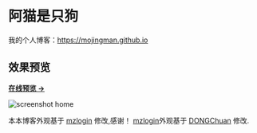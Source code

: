 # 阿猫是只狗

我的个人博客：<https://mojingman.github.io>


## 效果预览

**[在线预览 &rarr;](https://mojingman.github.io)**

![screenshot home](https://mojingman.github.io/assets/images/screenshots/home1.png)


本本博客外观基于 [mzlogin](https://mazhuang.org) 修改,感谢！
[mzlogin](https://mazhuang.org)外观基于 [DONGChuan](https://dongchuan.github.io) 修改.

[1]: https://github.com/mzlogin/chinese-copywriting-guidelines
[2]: https://help.github.com/articles/setting-up-your-pages-site-locally-with-jekyll/
[3]: https://github.com/mzlogin/mzlogin.github.io/issues/2
